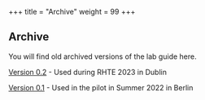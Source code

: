 +++
title = "Archive"
weight = 99
+++

## Archive

You will find old archived versions of the lab guide here.

[Version 0.2](../version-0.2) - Used during RHTE 2023 in Dublin

[Version 0.1](./version-0.1/) - Used in the pilot in Summer 2022 in Berlin
